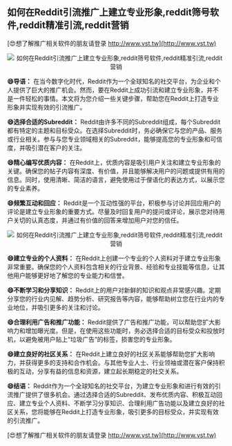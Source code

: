 ## **如何在Reddit引流推广上建立专业形象,reddit筛号软件,reddit精准引流,reddit营销**

[😍想了解推广相关软件的朋友请登录 http://www.vst.tw](http://www.vst.tw)

 <center><img src="https://vst.tw/MP4/tuiguang/png/4.png" alt="如何在Reddit引流推广上建立专业形象,reddit筛号软件,reddit精准引流,reddit营销"></center>

**😄导语：**
在当今数字化时代，Reddit作为一个全球知名的社交平台，为企业和个人提供了巨大的推广机会。然而，要在Reddit上成功引流和建立专业形象，并不是一件轻松的事情。本文将为您介绍一些关键步骤，帮助您在Reddit上打造专业形象并实现有效的引流推广。

**😄选择合适的Subreddit：**
Reddit由许多不同的Subreddit组成，每个Subreddit都有特定的主题和目标受众。在选择Subreddit时，务必确保它与您的产品、服务或行业相关。参与与您专业领域相关的Subreddit，能够提高您的专业形象和可信度，并吸引潜在客户的关注。

**😄精心编写优质内容：**
在Reddit上，优质内容是吸引用户关注和建立专业形象的关键。确保您的帖子内容有深度、有价值，并且能够解决用户的问题或提供有用的信息。同时，使用清晰、简洁的语言，避免使用过于俚语化的表达方式，以展示您的专业素养。

**😄频繁互动和回应：**
Reddit是一个互动性强的平台，积极参与讨论并回应用户的评论是建立专业形象的重要方式。尽量及时回复用户的提问或评论，展示您对待用户关切的认真态度，并通过有价值的回答来增加用户对您的信任。

 <center><img src="https://vst.tw/MP4/tuiguang/png/8.png" alt="如何在Reddit引流推广上建立专业形象,reddit筛号软件,reddit精准引流,reddit营销"></center>

**😄建立专业的个人资料：**
在Reddit上创建一个专业的个人资料对于建立专业形象非常重要。确保您的个人资料包含相关的行业背景、经验和专业技能等信息，让其他用户能够更好地了解您的专业能力和信誉。

**😄不断学习和分享知识：**
Reddit上的用户对新鲜的知识和观点非常感兴趣。定期分享您的行业内见解、趋势分析、研究报告等内容，能够帮助树立您在行业内的专业地位，并吸引更多的关注和讨论。

**😄合理利用广告和推广功能：**
Reddit提供了广告和推广功能，可以帮助您扩大影响力和增加曝光度。但是，在使用这些功能时，务必选择合适的目标受众和投放时机，以避免被用户贴上“垃圾广告”的标签，损害您的专业形象。

**😄建立良好的社区关系：**
在Reddit上建立良好的社区关系能够帮助您扩大影响力，并获得更多的支持和合作机会。与其他专业人士、行业领袖或潜在客户保持积极的互动，分享有益的信息和资源，建立起长期稳定的社交关系。

**😄结语：**
Reddit作为一个全球知名的社交平台，为建立专业形象和进行有效的引流推广提供了很多机会。通过选择合适的Subreddit、发布优质内容、积极互动回应、建立专业个人资料、不断学习分享知识、合理利用广告功能以及建立良好的社区关系，您将能够在Reddit上打造专业形象，吸引更多的目标受众，并实现有效的引流推广。

[😍想了解推广相关软件的朋友请登录 http://www.vst.tw](http://www.vst.tw)



